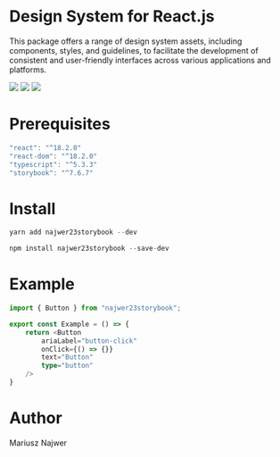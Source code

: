 
# Design System for React.js

This package offers a range of design system assets, including components, styles, and guidelines, to facilitate the development of consistent and user-friendly interfaces across various applications and platforms.

[<img src="https://img.icons8.com/color/96/npm.png">](https://www.npmjs.com/package/najwer23storybook) [<img src="https://img.icons8.com/clouds/100/domain.png">](https://najwer23.github.io/najwer23storybook/) [<img src="https://img.icons8.com/clouds/100/github.png">](https://github.com/najwer23/najwer23storybook)

# Prerequisites
```js
"react": "^18.2.0"
"react-dom": "^18.2.0"
"typescript": "^5.3.3"
"storybook": "^7.6.7"
```

# Install
```js
yarn add najwer23storybook --dev
```
```js
npm install najwer23storybook --save-dev
```

# Example
```typescript
import { Button } from "najwer23storybook";

export const Example = () => {
	return <Button
		ariaLabel="button-click"
		onClick={() => {}}
		text="Button"
		type="button"
	/>
}
```

# Author

Mariusz Najwer
